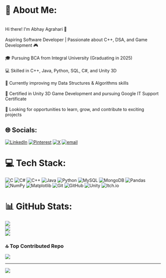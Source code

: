 # 💫 About Me:
<br>Hi there! I'm Abhay Agrahari 👋<br><br>Aspiring Software Developer | Passionate about C++, DSA, and Game Development 🎮<br><br>🎓 Pursuing BCA from Integral University (Graduating in 2025)<br><br>💻 Skilled in C++, Java, Python, SQL, C#, and Unity 3D<br><br>🚀 Currently improving my Data Structures & Algorithms skills<br><br>📜 Certified in Unity 3D Game Development and pursuing Google IT Support Certificate<br><br>🎯 Looking for opportunities to learn, grow, and contribute to exciting projects<br>


## 🌐 Socials:
[![LinkedIn](https://img.shields.io/badge/LinkedIn-%230077B5.svg?logo=linkedin&logoColor=white)](https://linkedin.com/in/https://www.linkedin.com/in/abhay-agrahari-5a6955257?utm_source=share&utm_campaign=share_via&utm_content=profile&utm_medium=android_app) [![Pinterest](https://img.shields.io/badge/Pinterest-%23E60023.svg?logo=Pinterest&logoColor=white)](https://pinterest.com/https://pin.it/4yfjVzcsL) [![X](https://img.shields.io/badge/X-black.svg?logo=X&logoColor=white)](https://x.com/https://x.com/Unkzer0?t=rgYzLG48wFnnpPDfORpZzA&s=09) [![email](https://img.shields.io/badge/Email-D14836?logo=gmail&logoColor=white)](mailto:work.abhay002@gmail.com) 

# 💻 Tech Stack:
![C](https://img.shields.io/badge/c-%2300599C.svg?style=for-the-badge&logo=c&logoColor=white) ![C#](https://img.shields.io/badge/c%23-%23239120.svg?style=for-the-badge&logo=csharp&logoColor=white) ![C++](https://img.shields.io/badge/c++-%2300599C.svg?style=for-the-badge&logo=c%2B%2B&logoColor=white) ![Java](https://img.shields.io/badge/java-%23ED8B00.svg?style=for-the-badge&logo=openjdk&logoColor=white) ![Python](https://img.shields.io/badge/python-3670A0?style=for-the-badge&logo=python&logoColor=ffdd54) ![MySQL](https://img.shields.io/badge/mysql-4479A1.svg?style=for-the-badge&logo=mysql&logoColor=white) ![MongoDB](https://img.shields.io/badge/MongoDB-%234ea94b.svg?style=for-the-badge&logo=mongodb&logoColor=white) ![Pandas](https://img.shields.io/badge/pandas-%23150458.svg?style=for-the-badge&logo=pandas&logoColor=white) ![NumPy](https://img.shields.io/badge/numpy-%23013243.svg?style=for-the-badge&logo=numpy&logoColor=white) ![Matplotlib](https://img.shields.io/badge/Matplotlib-%23ffffff.svg?style=for-the-badge&logo=Matplotlib&logoColor=black) ![Git](https://img.shields.io/badge/git-%23F05033.svg?style=for-the-badge&logo=git&logoColor=white) ![GitHub](https://img.shields.io/badge/github-%23121011.svg?style=for-the-badge&logo=github&logoColor=white) ![Unity](https://img.shields.io/badge/unity-%23000000.svg?style=for-the-badge&logo=unity&logoColor=white) ![Itch.io](https://img.shields.io/badge/Itch-%23FF0B34.svg?style=for-the-badge&logo=Itch.io&logoColor=white)
# 📊 GitHub Stats:
![](https://github-readme-stats.vercel.app/api?username=Unkzer0&theme=dark&hide_border=false&include_all_commits=false&count_private=false)<br/>
![](https://github-readme-streak-stats.herokuapp.com/?user=Unkzer0&theme=dark&hide_border=false)<br/>
![](https://github-readme-stats.vercel.app/api/top-langs/?username=Unkzer0&theme=dark&hide_border=false&include_all_commits=false&count_private=false&layout=compact)

### 🔝 Top Contributed Repo
![](https://github-contributor-stats.vercel.app/api?username=Unkzer0&limit=5&theme=dark&combine_all_yearly_contributions=true)

---
[![](https://visitcount.itsvg.in/api?id=Unkzer0&icon=10&color=3)](https://visitcount.itsvg.in)

<!-- Proudly created with GPRM ( https://gprm.itsvg.in ) -->
